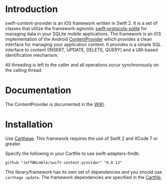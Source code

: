 # Introduction
swift-content-provider is an iOS framework written in Swift 2. It is a set of classes that utilize the framework-agnostic [swift-protocols-sqlite](https://github.com/JeffBNimble/swift-protocols-sqlite) for managing data in your SQLite mobile applications. The framework is an iOS implementation of the Android [ContentProvider](http://developer.android.com/reference/android/content/ContentProvider.html) which provides a clean interface for managing your application content. It provides is a simple SQL interface to content (INSERT, UPDATE, DELETE, QUERY) and a URI-based identification mechanism.

All threading is left to the caller and all operations occur synchronously on the calling thread.

# Documentation
The ContentProvider is documented in the [WIKI](https://github.com/JeffBNimble/swift-content-provider/wiki).

# Installation
Use [Carthage](https://github.com/Carthage/Carthage). This framework requires the use of Swift 2 and XCode 7 or greater.

Specify the following in your Cartfile to use swift-adapters-fmdb:

```github "JeffBNimble/swift-content-provider" "0.0.13"```

This library/framework has its own set of dependencies and you should use ```carthage update```. The framework dependencies are specified in the [Cartfile](https://github.com/JeffBNimble/swift-content-provider/blob/master/Cartfile).
